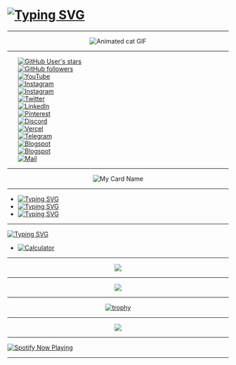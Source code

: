 <h1 align="left">
<a href="https://github.com/Akhil-Mahesh"><img src="https://readme-typing-svg.herokuapp.com?aaa=Lemonmilk-bold&size=42&duration=3000&pause=1000&color=00F729&center=true&vCenter=true&height=100&lines=Hey+Folk's;Welcome+to+my+;GitHub+Profile" alt="Typing SVG" /></a>

</h1>

---

<center>
<img src="https://media.giphy.com/media/SWoSkN6DxTszqIKEqv/giphy.gif" alt="Animated cat GIF">
</center>

---

<ul style="list-style-type:none;">
  <li><a href="https://github.com/Akhil-Mahesh"><img src="https://img.shields.io/github/stars/Akhil-Mahesh?color=black&style=plastic" alt="GitHub User's stars"></a></li>
  <li><a href="https://github.com/Akhil-Mahesh"><img src="https://img.shields.io/github/followers/Akhil-Mahesh?color=lime&style=plastic" alt="GitHub followers"></a></li>
  <li><a href="https://www.youtube.com/AlonePhilic"><img src="https://img.shields.io/badge/YouTube-AlonePhilic-red?&style=plastic&logo=youtube" alt="YouTube"></a></li>
  <li><a href="https://instagram.com/alone.philic"><img src="https://img.shields.io/badge/Instagram-alone.philic-pink?&style=plastic&logo=instagram" alt="Instagram"></a></li>
  <li><a href="https://instagram.com/akhi_akxu"><img src="https://img.shields.io/badge/Instagram-akhi__akxu-hotpink?&style=plastic&logo=instagram" alt="Instagram"></a></li>
  <li><a href="https://twitter.com/akhi_akxu"><img src="https://img.shields.io/badge/Twitter-akhi__akxu-blue?style=plastic&logo=twitter" alt="Twitter"></a></li>
  <li><a href="https://www.linkedin.com/in/akhil-mahesh01"><img src="https://img.shields.io/badge/LinkedIn-Akhil--Mahesh-darkblue?style=plastic&logo=linkedin" alt="LinkedIn"></a></li>
  <li><a href="https://pin.it/6qXEJ2G"><img src="https://img.shields.io/badge/Pinterest-AlonePhilic-red?style=plastic&logo=pinterest" alt="Pinterest"></a></li>
 <li><a href="http://bit.ly/AlonePhilicDiscord"><img src="https://img.shields.io/badge/Discord-AlonePhilic-darkblue?style=plastic&logo=discord" alt="Discord"></a></li>
<li><a href="https://vercel.com/akhil-mahesh"><img src="https://img.shields.io/badge/Vercel-akhil__mahesh-black?&style=plastic&logo=vercel" alt="Vercel"></a></li>
  <li><a href="http://telegram.me/alonephilic_real"><img src="https://img.shields.io/badge/Telegram-alonephilic__real-cyan?style=plastic&logo=telegram" alt="Telegram"></a></li>
  <li><a href="https://itzmeakhilmahesh.blogspot.com/"><img src="https://img.shields.io/badge/Blogspot-ItzmeAkhilMahesh-orange?&style=plastic&logo=blogger" alt="Blogspot"></a></li>
  <li><a href="https://www.w3profile.com/alonephilic"><img src="https://img.shields.io/badge/W3schools-AlonePhilic-green?&style=plastic&logo=w3schools" alt="Blogspot"></a></li>
  <li><a href="mailto:akhilmahesh012@gmail.com"><img src="https://img.shields.io/badge/Mail-akhilmahesh012%40gmail.com-darkred?&style=plastic&logo=gmail" alt="Mail"></a></li>
</ul>

---

<center>

![My Card Name](https://cardivo.vercel.app/api?name=Akhil%20Mahesh&description=This%20is%20my%20card%20name...%20%20Once%20again%20welcome%20to%20my%20git!&image=https://telegra.ph/file/4638e46644a935e9a1310.jpg/images?q=tbn:ANd9GcR7aMC3bf4bg4l_nhYS2Un9FXbFYcB4T83Shjk8xSUZDh_D61LFpzbpeqLW&s=10?v=4&backgroundColor=%23ecf0f1&github=Akhil-Mahesh&twitter=@akhi_akxu&instagram=akhi_akxu&pattern=leaf&colorPattern=%23eaeaea)

</center>

---

- <a href="https://github.com/Akhil-Mahesh/typing-svg"><img src="https://readme-typing-svg.herokuapp.com?font=Macondo&size=16&pause=1000&color=1EA0F7&width=250&lines=My+name+is+Akhil+Mahesh" alt="Typing SVG" /></a>
- <a href="https://github.com/Akhil-Mahesh/typing-svg"><img src="https://readme-typing-svg.herokuapp.com?font=Macondo&size=16&pause=1000&color=1EA0F7&width=250&lines=I'm+a+2nd+year+BCA+student;at+Tanur%2C+Malappuram" alt="Typing SVG" /></a>
- <a href="https://git.io/typing-svg"><img src="https://readme-typing-svg.herokuapp.com?font=Macondo&size=16&pause=1000&color=1EA0F7&width=250&lines=My+hometown+is+in+;Thiruvananthapuram%2C+Kerala" alt="Typing SVG" /></a>

---

[![Typing SVG](https://readme-typing-svg.herokuapp.com?font=Macondo&size=16&pause=1000&width=250&lines=My+repositories)](https://git.io/typing-svg)

- [![Calculator](https://img.shields.io/badge/Calculator-Visit-black?style=plastic&logo=github)](https://github.com/Akhil-Mahesh/Calculator)

---

<div align="center">   
  <img src="https://github-readme-streak-stats.herokuapp.com?user=Akhil-Mahesh&theme=black-ice&hide_border=true&stroke=00FF00&background=000000&ring=00FF00&fire=00FF00&currStreakNum=00FF00"/>  

---

  <img src="https://github-readme-stats.vercel.app/api?username=Akhil-Mahesh&theme=black-ice&show_icons=true&hide_border=true&rank_icon=github&icon_color=00FF00&text_color=00FF00&bg_color=000000"/>  

---

[![trophy](https://github-profile-trophy.vercel.app/?username=Akhil-Mahesh&theme=tokyonight&no-frame=false)](https://github.com/ryo-ma/github-profile-trophy)

---
  
  <img src="https://github-readme-stats.vercel.app/api/top-langs/?username=Akhil-Mahesh&layout=compact&theme=dark&title_color=ffffff&text_color=ffffff&bg_color=000000&langs_count=10" />  
</div>  

---

<a href="https://spotify-github-profile.vercel.app/api/view.svg?uid=31gvkj7oelt5axfiwpjew4l6gcwi&redirect=true">  
  <img src="https://spotify-github-profile.vercel.app/api/view.svg?uid=31gvkj7oelt5axfiwpjew4l6gcwi&cover_image=true&theme=novatorem&show_offline=false&background_color=121212&interchange=true&bar_color=0000ff&bar_color_cover=false" alt="Spotify Now Playing" />  
</a>  

---

<!-- Conclusion --> 
 <!-- Last edited: 01/05/2023 --> 
 <!-- Older Version Readme codes in repo go check it out --> 
 <!-- Don't forget to give a star. -->
